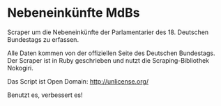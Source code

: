 Nebeneinkünfte MdBs
====================

Scraper um die Nebeneinkünfte der Parlamentarier des 18. Deutschen Bundestags zu erfassen.

Alle Daten kommen von der offiziellen Seite des Deutschen Bundestags. Der Scraper ist in Ruby geschrieben und nutzt die Scraping-Bibliothek Nokogiri.

Das Script ist Open Domain: http://unlicense.org/

Benutzt es, verbessert es!